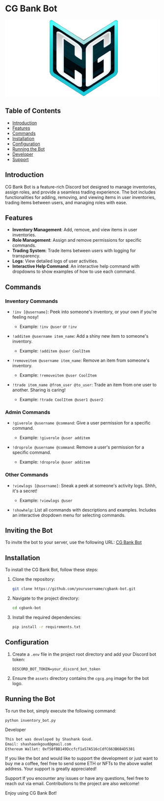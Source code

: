 # CG Bank Bot

![CG Bank](assets/cgcg.png)

## Table of Contents

- [Introduction](#introduction)
- [Features](#features)
- [Commands](#commands)
- [Installation](#installation)
- [Configuration](#configuration)
- [Running the Bot](#running-the-bot)
- [Developer](#developer)
- [Support](#support)

## Introduction

CG Bank Bot is a feature-rich Discord bot designed to manage inventories, assign roles, and provide a seamless trading experience. The bot includes functionalities for adding, removing, and viewing items in user inventories, trading items between users, and managing roles with ease. 

## Features

- **Inventory Management**: Add, remove, and view items in user inventories.
- **Role Management**: Assign and remove permissions for specific commands.
- **Trading System**: Trade items between users with logging for transparency.
- **Logs**: View detailed logs of user activities.
- **Interactive Help Command**: An interactive help command with dropdowns to show examples of how to use each command.

## Commands

### Inventory Commands

- `!inv [@username]`: Peek into someone's inventory, or your own if you're feeling nosy! 
  - Example: `!inv @user` or `!inv`

- `!additem @username item_name`: Add a shiny new item to someone's inventory.
  - Example: `!additem @user CoolItem`

- `!removeitem @username item_name`: Remove an item from someone's inventory.
  - Example: `!removeitem @user CoolItem`

- `!trade item_name @from_user @to_user`: Trade an item from one user to another. Sharing is caring!
  - Example: `!trade CoolItem @user1 @user2`

### Admin Commands

- `!giverole @username @command`: Give a user permission for a specific command.
  - Example: `!giverole @user additem`

- `!droprole @username @command`: Remove a user's permission for a specific command.
  - Example: `!droprole @user additem`

### Other Commands

- `!viewlogs [@username]`: Sneak a peek at someone's activity logs. Shhh, it's a secret!
  - Example: `!viewlogs @user`

- `!showhelp`: List all commands with descriptions and examples. Includes an interactive dropdown menu for selecting commands.
  
## Inviting the Bot
To invite the bot to your server, use the following URL: [CG Bank Bot](https://discord.com/api/oauth2/authorize?client_id=1242981337342677003&permissions=[532576418880]&scope=bot%20applications.commands)


## Installation

To install the CG Bank Bot, follow these steps:

1. Clone the repository:
    ```bash
    git clone https://github.com/yourusername/cgbank-bot.git
    ```

2. Navigate to the project directory:
    ```bash
    cd cgbank-bot
    ```

3. Install the required dependencies:
    ```bash
    pip install -r requirements.txt
    ```

## Configuration

1. Create a `.env` file in the project root directory and add your Discord bot token:
    ```
    DISCORD_BOT_TOKEN=your_discord_bot_token
    ```

2. Ensure the `assets` directory contains the `cgcg.png` image for the bot logo.

## Running the Bot

To run the bot, simply execute the following command:
```bash
python inventory_bot.py
```

Developer
```
This bot was developed by Shashank Goud.
Email: shashaankgoud@gmail.com
Ethereum Wallet: 0xf50fBB149Dccfcf1a57A516cCdfC663B6B4D5381
```
If you like the bot and would like to support the development or just want to buy me a coffee, feel free to send some ETH or NFTs to the above wallet address. Your support is greatly appreciated!

Support
If you encounter any issues or have any questions, feel free to reach out via email. Contributions to the project are also welcome!

Enjoy using CG Bank Bot!